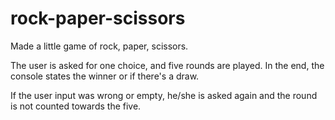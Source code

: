 # rock-paper-scissors

Made a little game of rock, paper, scissors.

The user is asked for one choice, and five rounds are played. In the end, the
console states the winner or if there's a draw.

If the user input was wrong or empty, he/she is asked again and the round 
is not counted towards the five.
